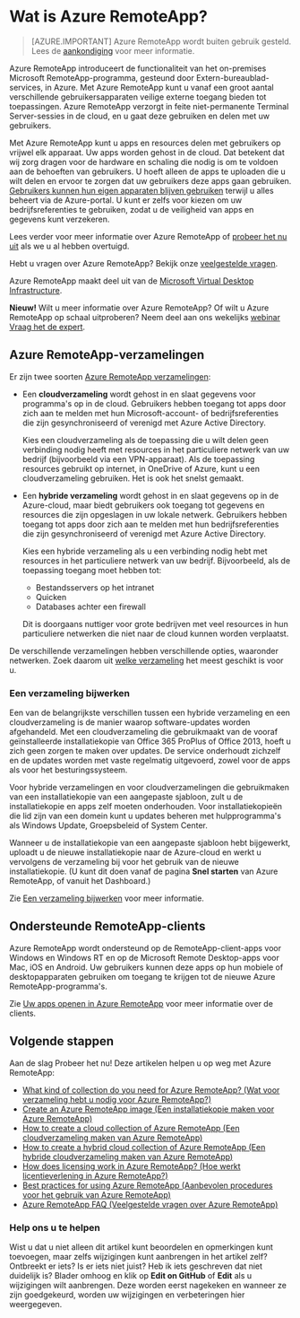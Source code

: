 <properties 
    pageTitle="Wat is Azure RemoteApp? | Microsoft Azure" 
    description="Lees hoe u apps en resources op apparaten deelt via Azure RemoteApp." 
    services="remoteapp" 
    documentationCenter="" 
    authors="lizap" 
    manager="mbaldwin" 
    editor=""/>

<tags 
    ms.service="remoteapp" 
    ms.workload="compute" 
    ms.tgt_pltfrm="na" 
    ms.devlang="na" 
    ms.topic="get-started-article" 
    ms.date="08/15/2016" 
    ms.author="elizapo"/>

# Wat is Azure RemoteApp?

> [AZURE.IMPORTANT]
> Azure RemoteApp wordt buiten gebruik gesteld. Lees de [aankondiging](https://go.microsoft.com/fwlink/?linkid=821148) voor meer informatie.

Azure RemoteApp introduceert de functionaliteit van het on-premises Microsoft RemoteApp-programma, gesteund door Extern-bureaublad-services, in Azure. Met Azure RemoteApp kunt u vanaf een groot aantal verschillende gebruikersapparaten veilige externe toegang bieden tot toepassingen. Azure RemoteApp verzorgt in feite niet-permanente Terminal Server-sessies in de cloud, en u gaat deze gebruiken en delen met uw gebruikers.

Met Azure RemoteApp kunt u apps en resources delen met gebruikers op vrijwel elk apparaat. Uw apps worden gehost in de cloud. Dat betekent dat wij zorg dragen voor de hardware en schaling die nodig is om te voldoen aan de behoeften van gebruikers. U hoeft alleen de apps te uploaden die u wilt delen en ervoor te zorgen dat uw gebruikers deze apps gaan gebruiken. [Gebruikers kunnen hun eigen apparaten blijven gebruiken](remoteapp-clients.md) terwijl u alles beheert via de Azure-portal. U kunt er zelfs voor kiezen om uw bedrijfsreferenties te gebruiken, zodat u de veiligheid van apps en gegevens kunt verzekeren.

Lees verder voor meer informatie over Azure RemoteApp of [probeer het nu uit](https://azure.microsoft.com/services/remoteapp/) als we u al hebben overtuigd.

Hebt u vragen over Azure RemoteApp? Bekijk onze [veelgestelde vragen](remoteapp-faq.md).

Azure RemoteApp maakt deel uit van de [Microsoft Virtual Desktop Infrastructure](http://www.microsoft.com/server-cloud/products/virtual-desktop-infrastructure/explore.aspx).

**Nieuw!** Wilt u meer informatie over Azure RemoteApp? Of wilt u Azure RemoteApp op schaal uitproberen? Neem deel aan ons wekelijks [webinar Vraag het de expert](https://azureinfo.microsoft.com/AzureRemoteAppAskTheExperts-Registration-Page.html?ls=Website).

## Azure RemoteApp-verzamelingen
Er zijn twee soorten [Azure RemoteApp verzamelingen](remoteapp-collections.md):


- Een **cloudverzameling** wordt gehost in en slaat gegevens voor programma's op in de cloud. Gebruikers hebben toegang tot apps door zich aan te melden met hun Microsoft-account- of bedrijfsreferenties die zijn gesynchroniseerd of verenigd met Azure Active Directory.

    Kies een cloudverzameling als de toepassing die u wilt delen geen verbinding nodig heeft met resources in het particuliere netwerk van uw bedrijf (bijvoorbeeld via een VPN-apparaat). Als de toepassing resources gebruikt op internet, in OneDrive of Azure, kunt u een cloudverzameling gebruiken. Het is ook het snelst gemaakt.

- Een **hybride verzameling** wordt gehost in en slaat gegevens op in de Azure-cloud, maar biedt gebruikers ook toegang tot gegevens en resources die zijn opgeslagen in uw lokale netwerk. Gebruikers hebben toegang tot apps door zich aan te melden met hun bedrijfsreferenties die zijn gesynchroniseerd of verenigd met Azure Active Directory.

    Kies een hybride verzameling als u een verbinding nodig hebt met resources in het particuliere netwerk van uw bedrijf. Bijvoorbeeld, als de toepassing toegang moet hebben tot:

    - Bestandsservers op het intranet
    - Quicken
    - Databases achter een firewall

    Dit is doorgaans nuttiger voor grote bedrijven met veel resources in hun particuliere netwerken die niet naar de cloud kunnen worden verplaatst.

De verschillende verzamelingen hebben verschillende opties, waaronder netwerken. Zoek daarom uit [welke verzameling](remoteapp-collections.md) het meest geschikt is voor u. 


### Een verzameling bijwerken
Een van de belangrijkste verschillen tussen een hybride verzameling en een cloudverzameling is de manier waarop software-updates worden afgehandeld. Met een cloudverzameling die gebruikmaakt van de vooraf geïnstalleerde installatiekopie van Office 365 ProPlus of Office 2013, hoeft u zich geen zorgen te maken over updates. De service onderhoudt zichzelf en de updates worden met vaste regelmatig uitgevoerd, zowel voor de apps als voor het besturingssysteem.

Voor hybride verzamelingen en voor cloudverzamelingen die gebruikmaken van een installatiekopie van een aangepaste sjabloon, zult u de installatiekopie en apps zelf moeten onderhouden. Voor installatiekopieën die lid zijn van een domein kunt u updates beheren met hulpprogramma's als Windows Update, Groepsbeleid of System Center.

Wanneer u de installatiekopie van een aangepaste sjabloon hebt bijgewerkt, uploadt u de nieuwe installatiekopie naar de Azure-cloud en werkt u vervolgens de verzameling bij voor het gebruik van de nieuwe installatiekopie. (U kunt dit doen vanaf de pagina **Snel starten** van Azure RemoteApp, of vanuit het Dashboard.)

Zie [Een verzameling bijwerken](remoteapp-update.md) voor meer informatie.

## Ondersteunde RemoteApp-clients
Azure RemoteApp wordt ondersteund op de RemoteApp-client-apps voor Windows en Windows RT en op de Microsoft Remote Desktop-apps voor Mac, iOS en Android. Uw gebruikers kunnen deze apps op hun mobiele of desktopapparaten gebruiken om toegang te krijgen tot de nieuwe Azure RemoteApp-programma's.

Zie [Uw apps openen in Azure RemoteApp](remoteapp-clients.md) voor meer informatie over de clients.

## Volgende stappen
Aan de slag Probeer het nu! Deze artikelen helpen u op weg met Azure RemoteApp:

- [What kind of collection do you need for Azure RemoteApp? (Wat voor verzameling hebt u nodig voor Azure RemoteApp?)](remoteapp-collections.md)
- [Create an Azure RemoteApp image (Een installatiekopie maken voor Azure RemoteApp)](remoteapp-imageoptions.md)
- [How to create a cloud collection of Azure RemoteApp (Een cloudverzameling maken van Azure RemoteApp)](remoteapp-create-cloud-deployment.md)
- [How to create a hybrid cloud collection of Azure RemoteApp (Een hybride cloudverzameling maken van Azure RemoteApp)](remoteapp-create-hybrid-deployment.md)
- [How does licensing work in Azure RemoteApp? (Hoe werkt licentieverlening in Azure RemoteApp?)](remoteapp-licensing.md)
- [Best practices for using Azure RemoteApp (Aanbevolen procedures voor het gebruik van Azure RemoteApp)](remoteapp-bestpractices.md)
- [Azure RemoteApp FAQ (Veelgestelde vragen over Azure RemoteApp)](remoteapp-faq.md)
 

### Help ons u te helpen 
Wist u dat u niet alleen dit artikel kunt beoordelen en opmerkingen kunt toevoegen, maar zelfs wijzigingen kunt aanbrengen in het artikel zelf? Ontbreekt er iets? Is er iets niet juist? Heb ik iets geschreven dat niet duidelijk is? Blader omhoog en klik op **Edit on GitHub** of **Edit** als u wijzigingen wilt aanbrengen. Deze worden eerst nagekeken en wanneer ze zijn goedgekeurd, worden uw wijzigingen en verbeteringen hier weergegeven.


<!--HONumber=ago16_HO4-->


